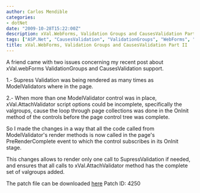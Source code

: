 ```yaml
---
author: Carlos Mendible
categories:
- dotNet
date: "2009-10-28T15:22:00Z"
description: xVal.WebForms, Validation Groups and CausesValidation Part II
tags: ["ASP.Net", "CausesValidation", "ValidationGroups", "WebForms", "xVal"]
title: xVal.WebForms, Validation Groups and CausesValidation Part II
---
```

A friend came with two issues concerning my recent post about xVal.webForms ValidationGroups and CausesValidation support.

1.- Supress Validation was being rendered as many times as ModelValidators where in the page.
  
2.- When more than one ModelValidator control was in place, xVal.AttachValidator script options could be incomplete, specifically the valgroups, cause the loop through page collections was done in the OnInit method of the controls before the page control tree was complete.

So I made the changes in a way that all the code called from ModelValidator's render methods is now called in the page's PreRenderComplete event to which the control subscribes in its OnInit stage.

This changes allows to render only one call to SupressValidation if needed, and ensures that all calls to xVal.AttachValidator method has the complete set of valgroups added.

The patch file can be downloaded [here](http://xvalwebforms.codeplex.com/SourceControl/PatchList.aspx) Patch ID: 4250